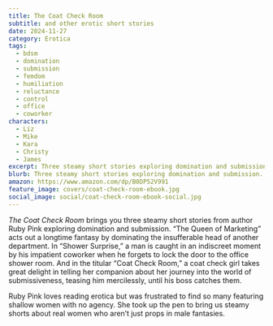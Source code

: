 ```yaml
---
title: The Coat Check Room
subtitle: and other erotic short stories
date: 2024-11-27
category: Erotica
tags:
  - bdsm
  - domination
  - submission
  - femdom
  - humiliation
  - reluctance
  - control
  - office
  - coworker
characters:
  - Liz
  - Mike
  - Kara
  - Christy
  - James
excerpt: Three steamy short stories exploring domination and submission.
blurb: Three steamy short stories exploring domination and submission.
amazon: https://www.amazon.com/dp/B0DP52V991
feature_image: covers/coat-check-room-ebook.jpg
social_image: social/coat-check-room-ebook-social.jpg
---
```


_The Coat Check Room_ brings you three steamy short stories from author Ruby Pink exploring domination and submission. “The Queen of Marketing” acts out a longtime fantasy by dominating the insufferable head of another department. In “Shower Surprise,” a man is caught in an indiscreet moment by his impatient coworker when he forgets to lock the door to the office shower room. And in the titular “Coat Check Room,” a coat check girl takes great delight in telling her companion about her journey into the world of submissiveness, teasing him mercilessly, until his boss catches them.

Ruby Pink loves reading erotica but was frustrated to find so many featuring shallow women with no agency. She took up the pen to bring us steamy shorts about real women who aren’t just props in male fantasies.
